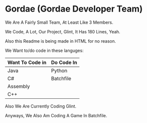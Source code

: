 <h1>Gordae (Gordae Developer Team)</h1>

<p>We Are A Fairly Small Team, At Least Like 3 Members.</p>
<p>We Code, A Lot, Our Project, Glint, It Has 180 Lines, Yeah.</p>
<p>Also this Readme is being made in HTML for no reason.</p>
<p> </p>
<p>We Want to/do code in these languges:</p>

Want To Code in | Do Code In
------------ | -------------
Java | Python
C# | Batchfile
Assembly |
C++ |

<p>Also We Are Currently Coding Glint.
<p>Anyways, We Also Am Coding A Game In Batchfile.</p>
